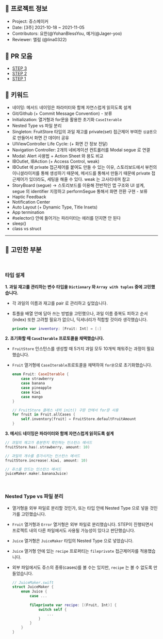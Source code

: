 ## 📝 프로젝트 정보

- Project: 쥬스메이커
- Date: [3주] 2021-10-18 ~ 2021-11-05
- Contributors: 요한(@YohanBlessYou, 예거(@Jager-yoo)
- Reviewer: 엘림 (@lina0322)

## 💎 PR 모음

- [STEP 3](https://github.com/yagom-academy/ios-juice-maker/pull/137)
- [STEP 2](https://github.com/yagom-academy/ios-juice-maker/pull/122)
- [STEP 1](https://github.com/yagom-academy/ios-juice-maker/pull/109)

## 🔑 키워드

- 네이밍: 메서드 네이밍은 파라미터와 함께 자연스럽게 읽히도록 설계
- Git/Github (+ Commit Message Convention) - 보류
- Initialization: 열거형과 for문을 활용한 초기화 `CaseIterable`
- Nested Type vs 파일 분리
- Singleton: FruitStore 타입의 과일 재고를 private(set) 접근제어 부여한 `싱글톤`으로 만들어서 화면 간 데이터 공유
- UIViewController Life Cycle: (+ 화면 간 정보 전달)
- Navigation Controller: 2개의 네비게이션 컨트롤러를 Modal segue 로 연결
- Modal: Alert 사용법 + Action Sheet 와 용도 비교
- IBOutlet, IBAction (+ Access Control, weak)
- IBOutlet 에 private 접근제어를 붙여도 만들 수 있는 이유, 스토리보드에서 뷰컨의 이니셜라이저를 통해 생성하기 때문에, 메서드를 통해서 만들기 때문에 private 접근제어가 있더라도, 세팅을 해줄 수 있다. weak 는 고사리네꺼 참고
- StoryBoard (segue) -> 스토리보드를 이용해 전반적인 앱 구조와 UI 설계, segue 의 identifier 지정하고 performSegue 통해서 화면 전환 구현 - 보류
- Haptic Feedback
- Notification Center
- Auto Layout (+ Dynamic Type, Title Insets)
- App termination
- #selector() 안에 들어가는 파라미터는 에러를 던지면 안 된다
- sleep()
- class vs struct

---

## 🤔 고민한 부분
<br>

### 타입 설계

**1. 과일 재고를 관리하는 변수 타입을 `Dictionary` 와 `Array with tuples` 중에 고민했습니다.**
- 각 과일의 이름과 재고를 pair 로 관리하고 싶었습니다.

- 튜플을 배열 안에 담아 쓰는 방법을 고민했으나, 과일 이름 중복도 피하고 순서(index) 또한 고려할 필요가 없으니, 딕셔너리가 적합할 것이라 생각했습니다.

    ```swift
    private var inventory: [Fruit: Int] = [:]
    ```
    


**2. 초기화할 때 `CaseIterable` 프로토콜을 채택했습니다.**

- `FruitStore` 인스턴스를 생성할 때 5가지 과일 모두 10개씩 채워주는 과정이 필요했습니다.

- `Fruit` 열거형에 `CaseIterable`프로토콜을 채택하여 `for문`으로 초기화했습니다.

    ```swift
    enum Fruit: CaseIterable {
        case strawberry
        case banana
        case pineapple
        case kiwi
        case mango
    }

    // FruitStore 클래스 내의 init() 구문 안에서 for문 사용
    for fruit in Fruit.allCases {
        self.inventory[fruit] = FruitStore.defaultFruitAmount
    }
    ```
  


**3. 메서드 네이밍은 파라미터와 함께 자연스럽게 읽히도록 설계**

```swift
// 과일의 재고가 충분한지 확인하는 인스턴스 메서드
fruitStore.has(.strawberry, amount: 10)

// 과일의 개수를 증가시키는 인스턴스 메서드
fruitStore.increase(.kiwi, amount: 10)

// 쥬스를 만드는 인스턴스 메서드
juiceMaker.make(.bananaJuice)
```

<br>

### Nested Type vs 파일 분리


- 열거형을 외부 파일로 분리할 것인가, 또는 타입 안에 Nested Type 으로 넣을 것인가를 고민했습니다.

- `Fruit` 열거형과 `Error` 열거형은 외부 파일로 분리했습니다. STEP이 진행되면서 프로젝트 내의 다른 파일에서도 사용될 가능성이 있다고 판단했습니다.

- `Juice` 열거형은 `JuiceMaker` 타입의 Nested Type 으로 넣었습니다.

- `Juice` 열거형 안에 있는 `recipe` 프로퍼티는 `fileprivate` 접근제어자를 적용했습니다.

- 외부 파일에서도 쥬스의 종류(cases)를 볼 수는 있지만, `recipe` 는 볼 수 없도록 만들었습니다.

    ```swift
    // JuiceMaker.swift
    struct JuiceMaker {
        enum Juice {
            case ...
            
            fileprivate var recipe: [(Fruit, Int)] {
                switch self {
                    ...
                }
            }
        }
    }
    ```
    
<br>
